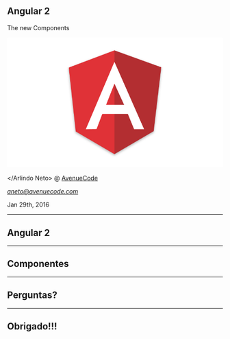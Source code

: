 <!--

WARNING!! DON'T EDIT THE FILE README.md on the root of the project, that one is a GENERATED FILE!

You should just edit the source file at src/README.md - the one which stars with ## Angular 2 

-->

## Angular 2

The new Components

<img src="img/cover.png" class="logo" />

&lt;/Arlindo Neto&gt; @ [AvenueCode](http://www.avenuecode.com)

*aneto@avenuecode.com*

Jan 29th, 2016

---

## Angular 2


---

## Componentes


---

## Perguntas?

---

## Obrigado!!!